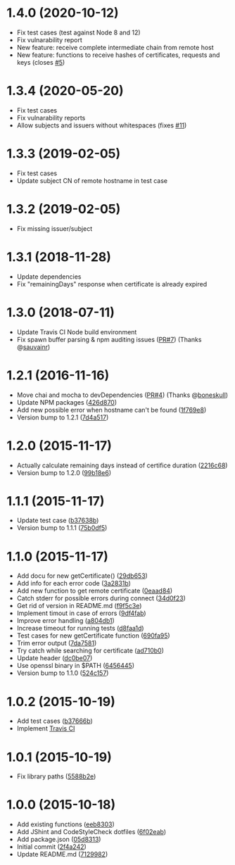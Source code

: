 <a name="1.4.0"></a>
# 1.4.0 (2020-10-12)

- Fix test cases (test against Node 8 and 12)
- Fix vulnarability report
- New feature: receive complete intermediate chain from remote host
- New feature: functions to receive hashes of certificates, requests and keys (closes [#5](https://github.com/frdmn/openssl-cert-tools/issues/5))

<a name="1.3.4"></a>
# 1.3.4 (2020-05-20)

- Fix test cases
- Fix vulnarability reports
- Allow subjects and issuers without whitespaces (fixes [#11](https://github.com/frdmn/openssl-cert-tools/issues/11))

<a name="1.3.3"></a>
# 1.3.3 (2019-02-05)

- Fix test cases
- Update subject CN of remote hostname in test case

<a name="1.3.2"></a>
# 1.3.2 (2019-02-05)

- Fix missing issuer/subject

<a name="1.3.1"></a>
# 1.3.1 (2018-11-28)

- Update dependencies
- Fix "remainingDays" response when certificate is already expired

<a name="1.3.0"></a>
# 1.3.0 (2018-07-11)

- Update Travis CI Node build environment
- Fix spawn buffer parsing & npm auditing issues ([PR#7](https://github.com/frdmn/openssl-cert-tools/pull/7)) (Thanks @[sauvainr](https://github.com/sauvainr))

<a name="1.2.1"></a>
# 1.2.1 (2016-11-16)

* Move chai and mocha to devDependencies ([PR#4](https://github.com/frdmn/openssl-cert-tools/pull/4)) (Thanks @[boneskull](https://github.com/boneskull))
* Update NPM packages ([426d870](https://github.com/frdmn/openssl-cert-tools/commit/426d870))
* Add new possible error when hostname can't be found ([1f769e8](https://github.com/frdmn/openssl-cert-tools/commit/1f769e8))
* Version bump to 1.2.1 ([7d4a517](https://github.com/frdmn/openssl-cert-tools/commit/7d4a517))

<a name="1.2.0"></a>
# 1.2.0 (2015-11-17)

* Actually calculate remaining days instead of certifice duration ([2216c68](https://github.com/frdmn/openssl-cert-tools/commit/2216c68))
* Version bump to 1.2.0 ([99b18e6](https://github.com/frdmn/openssl-cert-tools/commit/99b18e6))

<a name="1.1.1"></a>
# 1.1.1 (2015-11-17)

* Update test case ([b37638b](https://github.com/frdmn/openssl-cert-tools/commit/b37638b))
* Version bump to 1.1.1 ([75b0df5](https://github.com/frdmn/openssl-cert-tools/commit/75b0df5))

<a name="1.1.0"></a>
# 1.1.0 (2015-11-17)

* Add docu for new getCertificate() ([29db653](https://github.com/frdmn/openssl-cert-tools/commit/29db653))
* Add info for each error code ([3a2831b](https://github.com/frdmn/openssl-cert-tools/commit/3a2831b))
* Add new function to get remote certificate ([0eaad84](https://github.com/frdmn/openssl-cert-tools/commit/0eaad84))
* Catch stderr for possible errors during connect ([34d0f23](https://github.com/frdmn/openssl-cert-tools/commit/34d0f23))
* Get rid of version in README.md ([f9f5c3e](https://github.com/frdmn/openssl-cert-tools/commit/f9f5c3e))
* Implement timout in case of errors ([9df4fab](https://github.com/frdmn/openssl-cert-tools/commit/9df4fab))
* Improve error handling ([a804db1](https://github.com/frdmn/openssl-cert-tools/commit/a804db1))
* Increase timeout for running tests ([d8faa1d](https://github.com/frdmn/openssl-cert-tools/commit/d8faa1d))
* Test cases for new getCertificate function ([690fa95](https://github.com/frdmn/openssl-cert-tools/commit/690fa95))
* Trim error output ([7da7581](https://github.com/frdmn/openssl-cert-tools/commit/7da7581))
* Try catch while searching for certificate ([ad710b0](https://github.com/frdmn/openssl-cert-tools/commit/ad710b0))
* Update header ([dc0be07](https://github.com/frdmn/openssl-cert-tools/commit/dc0be07))
* Use openssl binary in $PATH ([6456445](https://github.com/frdmn/openssl-cert-tools/commit/6456445))
* Version bump to 1.1.0 ([524c157](https://github.com/frdmn/openssl-cert-tools/commit/524c157))

<a name="1.0.2"></a>
# 1.0.2 (2015-10-19)

* Add test cases ([b37666b](https://github.com/frdmn/openssl-cert-tools/commit/b37666b))
* Implement [Travis CI](https://travis-ci.org/frdmn/openssl-cert-tools)

<a name="1.0.1"></a>
# 1.0.1 (2015-10-19)

* Fix library paths ([5588b2e](https://github.com/frdmn/openssl-cert-tools/commit/5588b2e))

<a name="1.0.0"></a>
# 1.0.0 (2015-10-18)

* Add existing functions ([eeb8303](https://github.com/frdmn/openssl-cert-tools/commit/eeb8303))
* Add JShint and CodeStyleCheck dotfiles ([6f02eab](https://github.com/frdmn/openssl-cert-tools/commit/6f02eab))
* Add package.json ([05d8313](https://github.com/frdmn/openssl-cert-tools/commit/05d8313))
* Initial commit ([2f4a242](https://github.com/frdmn/openssl-cert-tools/commit/2f4a242))
* Update README.md ([7129982](https://github.com/frdmn/openssl-cert-tools/commit/7129982))
